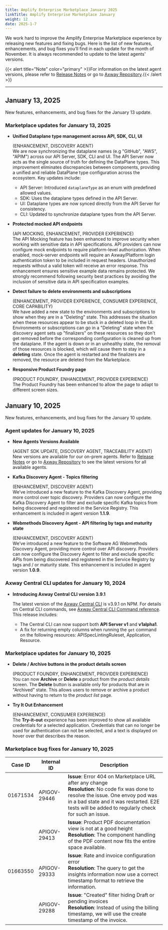 ```yaml
---
title: Amplify Enterprise Marketplace January 2025
linkTitle: Amplify Enterprise Marketplace January
weight: 12
date: 2025-1-7
---
```

We work hard to improve the Amplify Enterprise Marketplace experience by releasing new features and fixing bugs. Here is the list of new features, enhancements, and bug fixes you’ll find in each update for the month of November. It is always recommended to update to the latest agents' versions.

{{< alert title="Note" color="primary" >}}For information on the latest agent versions, please refer to [Release Notes](/docs/amplify_relnotes) or go to [Axway Repository](https://repository.axway.com/catalog?q=agents).{{< /alert >}}

---

## January 13, 2025

New features, enhancements, and bug fixes for the January 13 update.

### Marketplace updates for January 13, 2025

* **Unified Dataplane type management across API, SDK, CLI, UI**

  (ENHANCEMENT, DISCOVERY AGENT)<br />
  We are now synchronizing the dataplane names (e.g "GitHub", "AWS", "APIM") across our API Server, SDK, CLI and UI. The API Server now acts as the single source of truth for defining the DataPlane types. This improvement eliminates discrepancies between components, providing a unified and reliable DataPlane type configuration across the ecosystem. Key updates include:
    * API Server: Introduced `dataplaneType` as an enum with predefined allowed values.
    * SDK: Uses the dataplane types defined in the API Server.
    * UI: Dataplane types are now synced directly from the API Server for consistency.
    * CLI: Updated to synchronize dataplane types from the API Server.
  
* **Protected mocked API endpoints**

  (API MOCKING, ENHANCEMENT, PROVIDER EXPERIENCE)<br />
  The API Mocking feature has been enhanced to improve security when working with sensitive data in API specifications. API providers can now configure mock endpoints to require platform-level authorization. When enabled, mock-server endpoints will require an Axway/Platform login authentication token to be included in request headers. Unauthorized requests without a valid token will receive an error response. This enhancement ensures sensitive example data remains protected. We strongly recommend following security best practices by avoiding the inclusion of sensitive data in API specification examples.

* **Detect failure to delete environments and subscriptions**

  (ENHANCEMENT, PROVIDER EXPERIENCE, CONSUMER EXPERIENCE, CORE CAPABILITY)<br />
  We have added a new state to the environments and subscriptions to show when they are in a "Deleting" state. This addresses the situation when these resources appear to be stuck in a deleted loop in the UI. Environments or subscriptions can go in a "Deleting" state when the discovery agent sets up "finalizers" on these resources so they don't get removed before the corresponding configuration is cleaned up from the dataplane. If the agent is down or in an unhealthy state, the removal of those resources is blocked, which will cause them to stay in a **deleting** state. Once the agent is restarted and the finalizers are removed, the resource are deleted from the Marketplace.

* **Responsive Product Foundry page**

  (PRODUCT FOUNDRY, ENHANCEMENT, PROVIDER EXPERIENCE)<br />
  The Product Foundry has been enhanced to allow the page to adapt to different screen sizes.
  
## January 10, 2025

New features, enhancements, and bug fixes for the January 10 update.

### Agent updates for January 10, 2025

* **New Agents Versions Available**

  (AGENT SDK UPDATE, DISCOVERY AGENT, TRACEABILITY AGENT)<br />
  New versions are available for our on-prem agents. Refer to [Release Notes](https://docs.axway.com/bundle/amplify-central/page/docs/amplify_relnotes/index.html) or go to [Axway Repository](https://repository.axway.com/catalog?q=agents) to see the latest versions for all available agents.
  
* **Kafka Discovery Agent - Topics filtering**

  (ENHANCEMENT, DISCOVERY AGENT)<br />
  We’ve introduced a new feature to the Kafka Discovery Agent, providing more control over topic discovery. Providers can now configure the Kafka Discovery Agent to filter and exclude specific Kafka topics from being discovered and registered in the Service Registry. This enhancement is included in agent version **1.1.9**.
  
* **Webmethods Discovery Agent - API filtering by tags and maturity state**

  (ENHANCEMENT, DISCOVERY AGENT)<br />
  We’ve introduced a new feature to the Software AG Webmethods Discovery Agent, providing more control over API discovery. Providers can now configure the Discovery Agent to filter and exclude specific APIs from being discovered and registered in the Service Registry by tags and / or maturity state. This enhancement is included in agent version **1.0.9**.

### Axway Central CLI updates for January 10, 2024

* **Introducing Axway Central CLI version 3.9.1**
  
  The latest version of the [Axway Central CLI](https://www.npmjs.com/package/@axway/axway-central-cli/v/3.8.0) is v3.9.1 on NPM. For details on Central CLI commands, see [Axway Central CLI Command reference](/docs/integrate_with_central/cli_central/cli_command_reference/). This release includes:
    * The Central CLI can now support both **API Server v1** and **v1alpha1**.
    * A fix for returning empty columns when running the `get` command on the following resources: APISpecLintingRuleset, Application, Resource.

### Marketplace updates for January 10, 2025

* **Delete / Archive buttons in the product details screen**

  (PRODUCT FOUNDRY, ENHANCEMENT, PROVIDER EXPERIENCE)<br />
  You can now **Archive** or **Delete** a product from the *product details* screen. The **Delete** button is available only for products that are in "Archived" state. This allows users to remove or archive a product without having to return to the *product list* page.

* **Try It Out Enhancement**

  (ENHANCEMENT, CONSUMER EXPERIENCE)<br />
  The **Try-it-out** experience has been improved to show all available credentials for a selected application. Credentials that can no longer be used for authentication can not be selected, and a text is displayed on hover over that describes the reason.

### Marketplace bug fixes for January 10, 2025

| Case ID | Internal ID | Description |
|-------------|--------------|---------------------------------------------------|
| 01671534 | APIGOV-29446 | **Issue**: Error 404 on Marketplace URL after any change <br/>**Resolution**: No code fix was done to resolve the issue. One envoy pod was in a bad state and it was restarted. E2E tests will be added to regularly check for such an issue. |
| | APIGOV-29413 | **Issue**: Product PDF documentation view is not at a good height <br/>**Resolution**: The component handling of the PDF content now fits the entire space available. |
| 01663550 | APIGOV-29333 | **Issue**: Rate and invoice configuration error <br/>**Resolution**: The query to get the insights information now use a correct timestamp format to retrieve the information. |
| | APIGOV-29288 | **Issue**: "Created" filter hiding Draft or pending invoices <br/>**Resolution**: Instead of using the billing timestamp, we will use the create timestamp of the invoice. |
